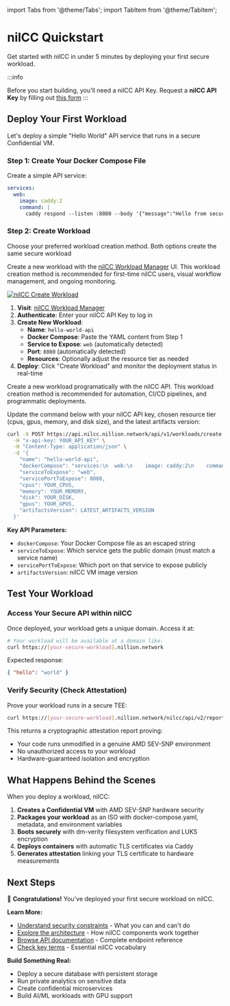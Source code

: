 import Tabs from '@theme/Tabs';
import TabItem from '@theme/TabItem';

# nilCC Quickstart

Get started with nilCC in under 5 minutes by deploying your first secure workload.

:::info

Before you start building, you'll need a nilCC API Key. Request a **nilCC API Key** by filling out [this form](https://surveys.nillion.com/developers/07089b92-f409-4b65-b825-d61132971869)
:::

## Deploy Your First Workload

Let's deploy a simple "Hello World" API service that runs in a secure Confidential VM.

### Step 1: Create Your Docker Compose File

Create a simple API service:

```yaml
services:
  web:
    image: caddy:2
    command: |
      caddy respond --listen :8080 --body '{"message":"Hello from secure nilCC!","timestamp":"'$(date -Iseconds)'"}'  --header "Content-Type: application/json"
```

### Step 2: Create Workload

Choose your preferred workload creation method. Both options create the same secure workload

<Tabs>
<TabItem value="ui" label="Create Workload with UI" default>

Create a new workload with the [nilCC Workload Manager](https://nilcc.nillion.com) UI. This workload creation method is recommended for first-time nilCC users, visual workflow management, and ongoing monitoring.

[![nilCC Create Workload](/img/nilcc-create-workload.png)](https://nilcc.nillion.com/workloads/create)

1. **Visit**: [nilCC Workload Manager](https://nilcc.nillion.com)
2. **Authenticate**: Enter your nilCC API Key to log in
3. **Create New Workload**:
   - **Name**: `hello-world-api`
   - **Docker Compose**: Paste the YAML content from Step 1
   - **Service to Expose**: `web` (automatically detected)
   - **Port**: `8080` (automatically detected)
   - **Resources**: Optionally adjust the resource tier as needed
4. **Deploy**: Click "Create Workload" and monitor the deployment status in real-time

</TabItem>
<TabItem value="api" label="Create Workload with API">

Create a new workload programatically with the nilCC API. This workload creation method is recommended for automation, CI/CD pipelines, and programmatic deployments.

Update the command below with your nilCC API key, chosen resource tier (cpus, gpus, memory, and disk size), and the latest artifacts version:

```bash
curl -X POST https://api.nilcc.nillion.network/api/v1/workloads/create \
  -H "x-api-key: YOUR_API_KEY" \
  -H "Content-Type: application/json" \
  -d '{
    "name": "hello-world-api",
    "dockerCompose": "services:\n  web:\n    image: caddy:2\n    command: |\n      caddy respond --listen :8080 --body '\''{\"hello\":\"world\"}'\'' --header \"Content-Type: application/json\"",
    "serviceToExpose": "web",
    "servicePortToExpose": 8080,
    "cpus": YOUR_CPUS,
    "memory": YOUR_MEMORY,
    "disk": YOUR_DISK,
    "gpus": YOUR_GPUS,
    "artifactsVersion": LATEST_ARTIFACTS_VERSION
  }'
```

**Key API Parameters:**

- `dockerCompose`: Your Docker Compose file as an escaped string
- `serviceToExpose`: Which service gets the public domain (must match a service name)
- `servicePortToExpose`: Which port on that service to expose publicly
- `artifactsVersion`: nilCC VM image version

</TabItem>

</Tabs>

## Test Your Workload

### Access Your Secure API within nilCC

Once deployed, your workload gets a unique domain. Access it at:

```bash
# Your workload will be available at a domain like:
curl https://[your-secure-workload].nillion.network
```

Expected response:

```json
{ "hello": "world" }
```

### Verify Security (Check Attestation)

Prove your workload runs in a secure TEE:

```bash
curl https://[your-secure-workload].nillion.network/nilcc/api/v2/report
```

This returns a cryptographic attestation report proving:

- Your code runs unmodified in a genuine AMD SEV-SNP environment
- No unauthorized access to your workload
- Hardware-guaranteed isolation and encryption

## What Happens Behind the Scenes

When you deploy a workload, nilCC:

1. **Creates a Confidential VM** with AMD SEV-SNP hardware security
2. **Packages your workload** as an ISO with docker-compose.yaml, metadata, and environment variables
3. **Boots securely** with dm-verity filesystem verification and LUKS encryption
4. **Deploys containers** with automatic TLS certificates via Caddy
5. **Generates attestation** linking your TLS certificate to hardware measurements

## Next Steps

🎉 **Congratulations!** You've deployed your first secure workload on nilCC.

**Learn More:**

- [Understand security constraints](./limitations.md) - What you can and can't do
- [Explore the architecture](./architecture.md) - How nilCC components work together
- [Browse API documentation](./api-reference.md) - Complete endpoint reference
- [Check key terms](./key-terms.md) - Essential nilCC vocabulary

**Build Something Real:**

- Deploy a secure database with persistent storage
- Run private analytics on sensitive data
- Create confidential microservices
- Build AI/ML workloads with GPU support
